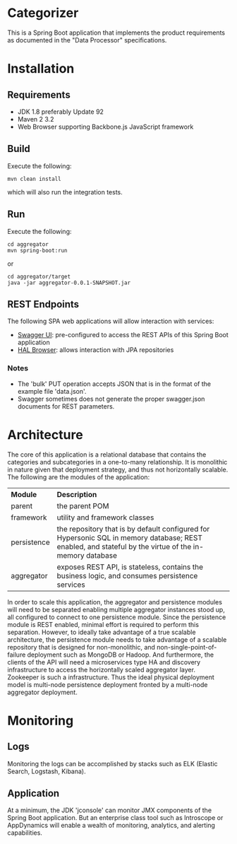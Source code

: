 # CategorizerThis is a Spring Boot application that implements the product requirements as documented in the "Data Processor" specifications.# Installation## Requirements* JDK 1.8 preferably Update 92* Maven 2 3.2* Web Browser supporting Backbone.js JavaScript framework## BuildExecute the following:    mvn clean installwhich will also run the integration tests.## RunExecute the following:    cd aggregator    mvn spring-boot:runor    cd aggregator/target    java -jar aggregator-0.0.1-SNAPSHOT.jar    ## REST EndpointsThe following SPA web applications will allow interaction with services:* [Swagger UI](http://localhost:8008/webjars/swagger-ui/index.html?/url=http://localhost:8008/services/swagger.json): pre-configured to access the REST APIs of this Spring Boot application* [HAL Browser](http://localhost:8008/webjars/hal-browser/browser.html): allows interaction with JPA repositories ### Notes* The 'bulk' PUT operation accepts JSON that is in the format of the example file 'data.json'.* Swagger sometimes does not generate the proper swagger.json documents for REST parameters.# ArchitectureThe core of this application is a relational database that contains the categories and subcategories in a one-to-many relationship.  It ismonolithic in nature given that deployment strategy, and thus not horizontally scalable.  The following are the modules of the application:  <table>  <tr>      <th align="left">Module</td>      <th align="left">Description</td>  </tr>  <tr>      <td>parent</td>      <td>the parent POM</td>  </tr>  <tr>      <td>framework</td>      <td>utility and framework classes</td>  </tr>  <tr>      <td>persistence</td>      <td>the repository that is by default configured for Hypersonic SQL in memory database; REST enabled, and stateful by the virtue      of the in-memory database</td>  </tr>  <tr>      <td>aggregator</td>      <td>exposes REST API, is stateless, contains the business logic, and consumes persistence services</td>  </tr></table>In order to scale this application, the aggregator and persistence modules will need to be separated enabling multiple aggregator instancesstood up, all configured to connect to one persistence module.  Since the persistence module is REST enabled, minimaleffort is required to perform this separation.  However, to ideally take advantage of a true scalable architecture, the persistence module needsto take advantage of a scalable repository that is designed for non-monolithic, and non-single-point-of-failure deployment such as MongoDB or Hadoop.  Andfurthermore, the clients of the API will need a microservices type HA and discovery infrastructure to access the horizontally scaled aggregator layer.  Zookeeper is such a infrastructure.  Thus the ideal physical deployment model is multi-node persistence deployment fronted by a multi-nodeaggregator deployment.# Monitoring## LogsMonitoring the logs can be accomplished by stacks such as ELK (Elastic Search, Logstash, Kibana).## ApplicationAt a minimum, the JDK 'jconsole' can monitor JMX components of the Spring Boot application.  But an enterprise class tool such as Introscope or AppDynamics will enable a wealth of monitoring, analytics, and alerting capabilities.